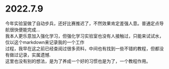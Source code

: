 # 2022.7.9<br>
今年实验室做了自动步兵，还好比赛推迟了，不然效果肯定差强人意。普通定点导航很快便能完成...<br>
 我本人更乐意加入强化学习，但强化学习实验室也没有人接触过，只能来试试水，仅以这个markdown来记录我的一个工作<br>
 过程，我早在这之前已经查阅过很多资料，中间也有找到一些不错的教程，但都没有做过记录，实属遗憾.<br>
 这里也没有别的想法，是为了养成一个好的习惯也是为了，一个教程作用。







